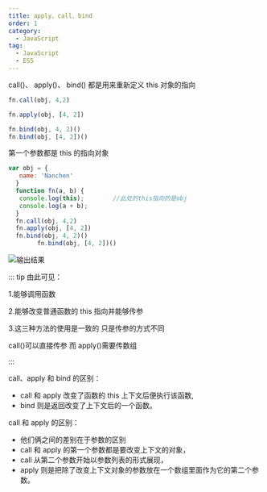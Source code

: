 ```yaml
---
title: apply、call、bind
order: 1
category:
  - JavaScript
tag:
  - JavaScript
  - ES5
---
```


call()、 apply()、 bind() 都是用来重新定义 this 对象的指向

```js
fn.call(obj, 4,2)

fn.apply(obj, [4, 2])

fn.bind(obj, 4, 2)()
fn.bind(obj, [4, 2])()
```

第一个参数都是 this 的指向对象

```js
var obj = {
   name: 'Nanchen'
  }
  function fn(a, b) {
   console.log(this);        //此处的this指向的是obj
   console.log(a + b);
  }
  fn.call(obj, 4,2)
  fn.apply(obj, [4, 2])
  fn.bind(obj, 4, 2)()
        fn.bind(obj, [4, 2])()
```

![输出结果](https://img-blog.csdnimg.cn/20210927145735864.png)

::: tip 由此可见：

1.能够调用函数

2.能够改变普通函数的 this 指向并能够传参

3.这三种方法的使用是一致的 只是传参的方式不同

call()可以直接传参 而 apply()需要传数组

:::

call、apply 和 bind 的区别：<br />

- call 和 apply 改变了函数的 this 上下文后便执行该函数,<br />
- bind 则是返回改变了上下文后的一个函数。

call 和 apply 的区别：<br />

- 他们俩之间的差别在于参数的区别<br />
- call 和 apply 的第一个参数都是要改变上下文的对象，<br />
- call 从第二个参数开始以参数列表的形式展现，<br />
- apply 则是把除了改变上下文对象的参数放在一个数组里面作为它的第二个参数。
